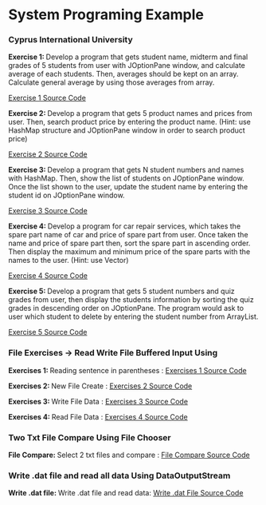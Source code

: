 # System Programing Example
<h3>Cyprus International University</h3>
 <b>Exercise 1: </b> Develop a program that gets student name, midterm and final grades of 5
students from user with JOptionPane window, and calculate average of each students.
Then, averages should be kept on an array. Calculate general average by using those
averages from array.


<a href="https://github.com/ridvancakirtr/System-Programing-Example/blob/master/src/Laboratory_Exercises_1/Exercises_1.java">Exercise 1 Source Code</a>

 <b>Exercise 2: </b> Develop a program that gets 5 product names and prices from user. Then,
search product price by entering the product name. (Hint: use HashMap structure and
JOptionPane window in order to search product price)

<a href="https://github.com/ridvancakirtr/System-Programing-Example/blob/master/src/Laboratory_Exercises_1/Exercises_2.java" rel="nofollow">Exercise 2 Source Code</a>

 <b>Exercise 3: </b> Develop a program that gets N student numbers and names with HashMap.
Then, show the list of students on JOptionPane window. Once the list shown to the user,
update the student name by entering the student id on JOptionPane window.

<a href="https://github.com/ridvancakirtr/System-Programing-Example/blob/master/src/Laboratory_Exercises_1/Exercises_3.java" rel="nofollow">Exercise 3 Source Code</a>

 <b>Exercise 4: </b> Develop a program for car repair services, which takes the spare part name
of car and price of spare part from user. Once taken the name and price of spare part
then, sort the spare part in ascending order. Then display the maximum and minimum
price of the spare parts with the names to the user. (Hint: use Vector)

<a href="#" rel="nofollow">Exercise 4 Source Code</a>

 <b>Exercise 5: </b> Develop a program that gets 5 student numbers and quiz grades from user,
then display the students information by sorting the quiz grades in descending order on
JOptionPane. The program would ask to user which student to delete by entering the
student number from ArrayList.

<a href="https://github.com/ridvancakirtr/System-Programing-Example/blob/master/src/Laboratory_Exercises_1/Exercises_5.java" rel="nofollow">Exercise 5 Source Code</a>
<h3>File Exercises -> Read Write File Buffered Input Using</h3>

<b>Exercises 1: </b> Reading sentence in parentheses : 
<a href="https://github.com/ridvancakirtr/System-Programing-Example/tree/master/src/FileExercises/Exercises_1.java">Exercises 1 Source Code</a>

<b>Exercises 2: </b> New File Create : 
<a href="https://github.com/ridvancakirtr/System-Programing-Example/blob/master/src/FileExercises/Exercises_2.java">Exercises 2 Source Code</a>

<b>Exercises 3: </b> Write File Data : 
<a href="https://github.com/ridvancakirtr/System-Programing-Example/blob/master/src/FileExercises/Exercises_3.java">Exercises 3 Source Code</a>

<b>Exercises 4: </b> Read File Data : 
<a href="https://github.com/ridvancakirtr/System-Programing-Example/blob/master/src/FileExercises/Exercises_4.java">Exercises 4 Source Code</a>

<h3>Two Txt File Compare Using File Chooser</h3>
<b>File Compare: </b> Select 2 txt files and compare  : 
<a href="https://github.com/ridvancakirtr/System-Programing-Example/tree/master/src/FileChooserCompare">File Compare Source Code</a>

<h3>Write .dat file and read all data Using DataOutputStream</h3>
<b>Write .dat file: </b> Write .dat file and read data: 
<a href="https://github.com/ridvancakirtr/System-Programing-Example/tree/master/src/DatFileWriteFile">Write .dat File Source Code</a>

